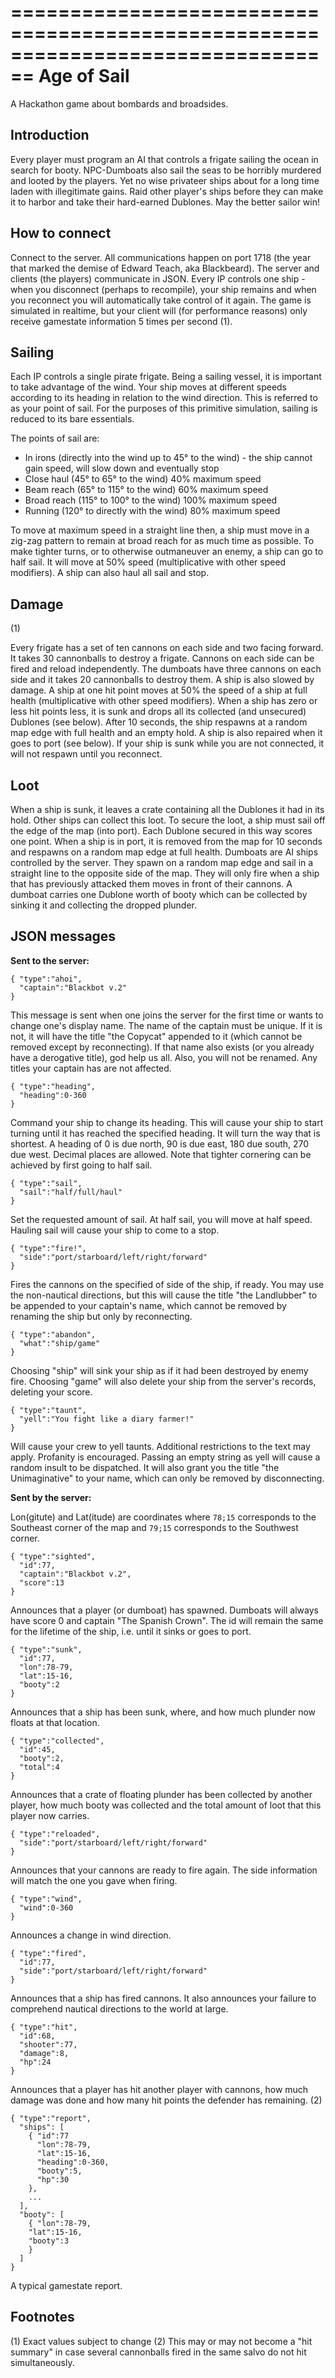 ================================================================================
Age of Sail
================================================================================

A Hackathon game about bombards and broadsides.


Introduction
---------------------------------------------------------------------------------

Every player must program an AI that controls a frigate sailing the ocean in search for booty. NPC-Dumboats also sail the seas to be horribly murdered and looted by the players. Yet no wise privateer ships about for a long time laden with illegitimate gains. Raid other player's ships before they can make it to harbor and take their hard-earned Dublones. May the better sailor win!

How to connect
---------------------------------------------------------------------------------

Connect to the server. All communications happen on port 1718 (the year that marked the demise of Edward Teach, aka Blackbeard). The server and clients (the players) communicate in JSON. Every IP controls one ship - when you disconnect (perhaps to recompile), your ship remains and when you reconnect you will automatically take control of it again. The game is simulated in realtime, but your client will (for performance reasons) only receive gamestate information 5 times per second (1).


Sailing
--------------------------------------------------------------------------------

Each IP controls a single pirate frigate. Being a sailing vessel, it is important to take advantage of the wind. Your ship moves at different speeds according to its heading in relation to the wind direction. This is referred to as your point of sail. For the purposes of this primitive simulation, sailing is reduced to its bare essentials.

The points of sail are:
* In irons (directly into the wind up to 45° to the wind) - the ship cannot gain speed, will slow down and eventually stop
* Close haul (45° to 65° to the wind) 40% maximum speed
* Beam reach (65° to 115° to the wind) 60% maximum speed
* Broad reach (115° to 100° to the wind) 100% maximum speed
* Running (120° to directly with the wind) 80% maximum speed

To move at maximum speed in a straight line then, a ship must move in a zig-zag pattern to remain at broad reach for as much time as possible. To make tighter turns, or to otherwise outmaneuver an enemy, a ship can go to half sail. It will move at 50% speed (multiplicative with other speed modifiers). A ship can also haul all sail and stop.


Damage
-------------------------------------------------------------------------------------
(1)

Every frigate has a set of ten cannons on each side and two facing forward. It takes 30 cannonballs to destroy a frigate. Cannons on each side can be fired and reload independently. The dumboats have three cannons on each side and it takes 20 cannonballs to destroy them. A ship is also slowed by damage. A ship at one hit point moves at 50% the speed of a ship at full health (multiplicative with other speed modifiers). When a ship has zero or less hit points less, it is sunk and drops all its collected (and unsecured) Dublones (see below). After 10 seconds, the ship respawns at a random map edge with full health and an empty hold. A ship is also repaired when it goes to port (see below). If your ship is sunk while you are not connected, it will not respawn until you reconnect.


Loot
-------------------------------------------------------------------------------------

When a ship is sunk, it leaves a crate containing all the Dublones it had in its hold. Other ships can collect this loot. To secure the loot, a ship must sail off the edge of the map (into port). Each Dublone secured in this way scores one point. When a ship is in port, it is removed from the map for 10 seconds and respawns on a random map edge at full health. Dumboats are AI ships controlled by the server. They spawn on a random map edge and sail in a straight line to the opposite side of the map. They will only fire when a ship that has previously attacked them moves in front of their cannons. A dumboat carries one Dublone worth of booty which can be collected by sinking it and collecting the dropped plunder.


JSON messages
------------------------------------------------------------------------------------

**Sent to the server:**

    { "type":"ahoi",
      "captain":"Blackbot v.2"
    }
This message is sent when one joins the server for the first time or wants to change one's display name. The name of the captain must be unique. If it is not, it will have the title "the Copycat" appended to it (which cannot be removed except by reconnecting). If that name also exists (or you already have a derogative title), god help us all. Also, you will not be renamed. Any titles your captain has are not affected.

    { "type":"heading",
      "heading":0-360
    }
Command your ship to change its heading. This will cause your ship to start turning until it has reached the specified heading. It will turn the way that is shortest. A heading of 0 is due north, 90 is due east, 180 due south, 270 due west. Decimal places are allowed. Note that tighter cornering can be achieved by first going to half sail.

    { "type":"sail",
      "sail":"half/full/haul"
    }
Set the requested amount of sail. At half sail, you will move at half speed. Hauling sail will cause your ship to come to a stop.

    { "type":"fire!",
      "side":"port/starboard/left/right/forward"
    }
Fires the cannons on the specified of side of the ship, if ready. You may use the non-nautical directions, but this will cause the title "the Landlubber" to be appended to your captain's name, which cannot be removed by renaming the ship
but only by reconnecting.

    { "type":"abandon",
      "what":"ship/game"
    }
Choosing "ship" will sink your ship as if it had been destroyed by enemy fire. Choosing "game" will also delete your ship from the server's records, deleting your score.

    { "type":"taunt",
      "yell":"You fight like a diary farmer!"
    }
Will cause your crew to yell taunts. Additional restrictions to the text may apply. Profanity is encouraged. Passing an empty string as yell will cause a random insult to be dispatched. It will also grant you the title "the Unimaginative" to your name, which can only be removed by disconnecting.


**Sent by the server:**

Lon(gitute) and Lat(itude) are coordinates where `78;15` corresponds to the Southeast corner of the map and `79;15` corresponds to the Southwest corner.

    { "type":"sighted",
      "id":77,
      "captain":"Blackbot v.2",
      "score":13
    }
Announces that a player (or dumboat) has spawned. Dumboats will always have score 0 and captain "The Spanish Crown". The id will remain the same for the lifetime of the ship, i.e. until it sinks or goes to port.

    { "type":"sunk",
      "id":77,
      "lon":78-79,
      "lat":15-16,
      "booty":2
    }
Announces that a ship has been sunk, where, and how much plunder now floats at that location.

    { "type":"collected",
      "id":45,
      "booty":2,
      "total":4
    }
Announces that a crate of floating plunder has been collected by another player, how much booty was collected and the total amount of loot that this player now carries.

    { "type":"reloaded",
      "side":"port/starboard/left/right/forward"
    }
Announces that your cannons are ready to fire again. The side information will match the one you gave when firing.

    { "type":"wind",
      "wind":0-360
    }
Announces a change in wind direction.

    { "type":"fired",
      "id":77,
      "side":"port/starboard/left/right/forward"
    }
Announces that a ship has fired cannons. It also announces your failure to comprehend nautical directions to the world at large.

    { "type":"hit",
      "id":68,
      "shooter":77,
      "damage":8,
      "hp":24
    }
Announces that a player has hit another player with cannons, how much damage was done and how many hit points the defender has remaining. (2)

    { "type":"report",
      "ships": [ 
        { "id":77
          "lon":78-79,
          "lat":15-16,
          "heading":0-360,
          "booty":5,
          "hp":30
        },
        ...
      ],
      "booty": [
        { "lon":78-79,
        "lat":15-16,
        "booty":3
        }
      ]
    }
A typical gamestate report.

Footnotes
-------------------------------------------------------------------------------------------

(1) Exact values subject to change
(2) This may or may not become a "hit summary" in case several cannonballs fired in the same salvo do not hit simultaneously.
